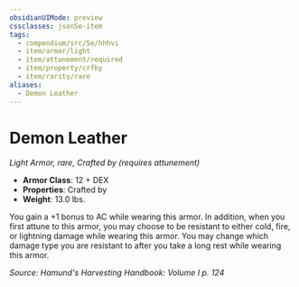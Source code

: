 ```yaml
---
obsidianUIMode: preview
cssclasses: json5e-item
tags:
  - compendium/src/5e/hhhvi
  - item/armor/light
  - item/attunement/required
  - item/property/crfby
  - item/rarity/rare
aliases:
  - Demon Leather
---
```

# Demon Leather
*Light Armor, rare, Crafted by (requires attunement)*  

- **Armor Class**: 12 + DEX
- **Properties**: Crafted by
- **Weight**: 13.0 lbs.

You gain a +1 bonus to AC while wearing this armor. In addition, when you first attune to this armor, you may choose to be resistant to either cold, fire, or lightning damage while wearing this armor. You may change which damage type you are resistant to after you take a long rest while wearing this armor.

*Source: Hamund's Harvesting Handbook: Volume I p. 124*
